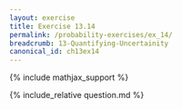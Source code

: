 ```yaml
---
layout: exercise
title: Exercise 13.14
permalink: /probability-exercises/ex_14/
breadcrumb: 13-Quantifying-Uncertainity
canonical_id: ch13ex14
---
```


{% include mathjax_support %}
<div id="hiddden">{% include_relative question.md %}</div>